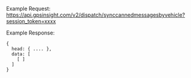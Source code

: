 Example Request: https://api.gpsinsight.com/v2/dispatch/synccannedmessagesbyvehicle?session_token=xxxx

Example Response:

    {
      head: { .... },
      data: [
        [ ]
      ]
    }
